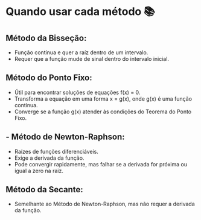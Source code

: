 # Quando usar cada método 📚

## Método da Bisseção:

- Função contínua e quer a raíz dentro de um intervalo.
- Requer que a função mude de sinal dentro do intervalo inicial.

## Método do Ponto Fixo:
- Útil para encontrar soluções de equações f(x) = 0.
- Transforma a equação em uma forma x = g(x), onde g(x) é uma função contínua.
- Converge se a função g(x) atender às condições do Teorema do Ponto Fixo.

## - Método de Newton-Raphson:
- Raízes de funções diferenciáveis.
- Exige a derivada da função.
- Pode convergir rapidamente, mas falhar se a derivada for próxima ou igual a zero na raiz.

## Método da Secante:
- Semelhante ao Método de Newton-Raphson, mas não requer a derivada da função.